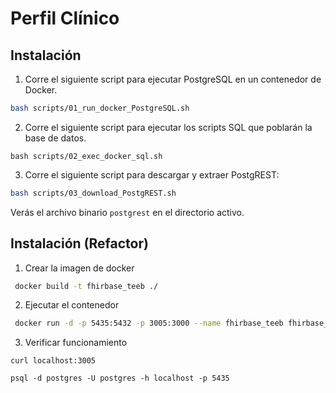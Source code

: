 # Perfil Clínico

## Instalación

1. Corre el siguiente script para ejecutar PostgreSQL en un contenedor de Docker.

```bash
bash scripts/01_run_docker_PostgreSQL.sh
```

2. Corre el siguiente script para ejecutar los scripts SQL que poblarán la base de datos.

```
bash scripts/02_exec_docker_sql.sh
```

3. Corre el siguiente script para descargar y extraer PostgREST:

```bash
bash scripts/03_download_PostgREST.sh
```

Verás el archivo binario `postgrest` en el directorio activo.

## Instalación (Refactor)

1. Crear la imagen de docker

```bash
 docker build -t fhirbase_teeb ./
```

2. Ejecutar el contenedor

```bash
 docker run -d -p 5435:5432 -p 3005:3000 --name fhirbase_teeb fhirbase_teeb
```

3. Verificar funcionamiento

```
curl localhost:3005
```

```shell
psql -d postgres -U postgres -h localhost -p 5435
```
